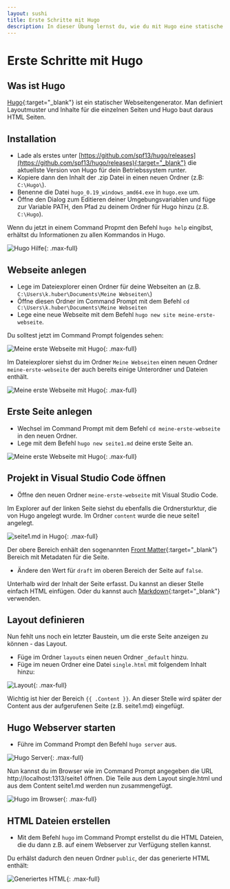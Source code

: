 ```yaml
---
layout: sushi
title: Erste Schritte mit Hugo
description: In dieser Übung lernst du, wie du mit Hugo eine statische Webseite erstellen kannst
---
```


# Erste Schritte mit Hugo

## Was ist Hugo

[Hugo](https://gohugo.io/){:target="_blank"} ist ein statischer Webseitengenerator. Man definiert Layoutmuster und Inhalte für die einzelnen Seiten und Hugo baut daraus  HTML Seiten.

## Installation

* Lade als erstes unter [https://github.com/spf13/hugo/releases](https://github.com/spf13/hugo/releases){:target="_blank"} die aktuellste Version von Hugo 
für dein Betriebssystem runter. 
* Kopiere dann den Inhalt der .zip Datei in einen neuen Ordner (z.B: `C:\Hugo\`).
* Benenne die Datei `hugo_0.19_windows_amd64.exe` in `hugo.exe` um.
* Öffne den Dialog zum Editieren deiner Umgebungsvariablen und füge zur Variable PATH, den Pfad zu deinem Ordner für Hugo hinzu (z.B. `C:\Hugo`).

Wenn du jetzt in einem Command Propmt den Befehl `hugo help` eingibst, erhältst du Informationen zu allen Kommandos in Hugo.

![Hugo Hilfe](erste-schritte-mit-hugo/hugo-help.png){: .max-full}

## Webseite anlegen

* Lege im Dateiexplorer einen Ordner für deine Webseiten an (z.B. `C:\Users\k.huber\Documents\Meine Webseiten\`)
* Öffne diesen Ordner im Command Prompt mit dem Befehl `cd C:\Users\k.huber\Documents\Meine Webseiten`
* Lege eine neue Webseite mit dem Befehl `hugo new site meine-erste-webseite`.

Du solltest jetzt im Command Prompt folgendes sehen:

![Meine erste Webseite mit Hugo](erste-schritte-mit-hugo/meine-erste-webseite.png){: .max-full}

Im Dateiexplorer siehst du im Ordner `Meine Webseiten` einen neuen Ordner `meine-erste-webseite` der auch bereits einige Unterordner und Dateien enthält.

![Meine erste Webseite mit Hugo](erste-schritte-mit-hugo/meine-erste-webseite-dateiexplorer.png){: .max-full}

## Erste Seite anlegen

* Wechsel im Command Prompt mit dem Befehl `cd meine-erste-webseite` in den neuen Ordner.
* Lege mit dem Befehl `hugo new seite1.md` deine erste Seite an.

![Meine erste Webseite mit Hugo](erste-schritte-mit-hugo/generiere-seite1.png){: .max-full}

## Projekt in Visual Studio Code öffnen

* Öffne den neuen Ordner `meine-erste-webseite` mit Visual Studio Code.

Im Explorer auf der linken Seite siehst du ebenfalls die Ordnersturktur, die von Hugo angelegt wurde. Im Ordner `content` wurde die neue seite1 angelegt.

![seite1.md in Hugo](erste-schritte-mit-hugo/seite1.png){: .max-full}

Der obere Bereich enhält den sogenannten [Front Matter](http://gohugo.io/content/front-matter/){:target="_blank"} Bereich mit Metadaten für die Seite.

* Ändere den Wert für `draft` im oberen Bereich der Seite auf `false`.

Unterhalb wird der Inhalt der Seite erfasst. Du kannst an dieser Stelle einfach HTML einfügen. Oder du kannst auch [Markdown](https://github.com/adam-p/markdown-here/wiki/Markdown-Cheatsheet){:target="_blank"} verwenden.

## Layout definieren

Nun fehlt uns noch ein letzter Baustein, um die erste Seite anzeigen zu können - das Layout.

* Füge im Ordner `layouts` einen neuen Ordner `_default` hinzu.
* Füge im neuen Ordner eine Datei `single.html` mit folgendem Inhalt hinzu:

![Layout](erste-schritte-mit-hugo/single-layout.png){: .max-full}

Wichtig ist hier der Bereich `{{ .Content }}`. An dieser Stelle wird später der Content aus der aufgerufenen Seite (z.B. seite1.md) eingefügt.

## Hugo Webserver starten

* Führe im Command Prompt den Befehl `hugo server` aus.

![Hugo Server](erste-schritte-mit-hugo/hugo-server.png){: .max-full}

Nun kannst du im Browser wie im Command Prompt angegeben die URL http://localhost:1313/seite1 öffnen. Die Teile aus dem Layout single.html und aus dem Content seite1.md werden nun zusammengefügt.

![Hugo im Browser](erste-schritte-mit-hugo/hugo-im-browser.png){: .max-full}

## HTML Dateien erstellen

* Mit dem Befehl `hugo` im Command Prompt erstellst du die HTML Dateien, die du dann z.B. auf einem Webserver zur Verfügung stellen kannst.

Du erhälst dadurch den neuen Ordner `public`, der das generierte HTML enthält:

![Generiertes HTML](erste-schritte-mit-hugo/public-ordner.png){: .max-full}








